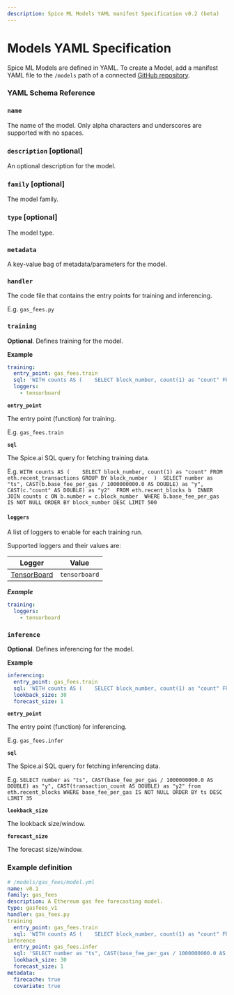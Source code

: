 ```yaml
---
description: Spice ML Models YAML manifest Specification v0.2 (beta)
---
```


# Models YAML Specification

Spice ML Models are defined in YAML. To create a Model, add a manifest YAML file to the `/models` path of a connected [GitHub repository](../../portal/apps/connect-github-repository.md).

### **YAML Schema Reference**

### **`name`**

The name of the model. Only alpha characters and underscores are supported with no spaces.

### **`description`** \[optional]

An optional description for the model.

### **`family`** \[optional]

The model family.

### **`type`** \[optional]

The model type.

### **`metadata`**

A key-value bag of metadata/parameters for the model.

### **`handler`**

The code file that contains the entry points for training and inferencing.

E.g. `gas_fees.py`

### `training`

**Optional**. Defines training for the model.

**Example**

```yaml
training:
  entry_point: gas_fees.train
  sql: 'WITH counts AS (    SELECT block_number, count(1) as "count" FROM eth.recent_transactions GROUP BY block_number  )  SELECT number as "ts", CAST(b.base_fee_per_gas / 1000000000.0 AS DOUBLE) as "y", CAST(c."count" AS DOUBLE) as "y2"  FROM eth.recent_blocks b  INNER JOIN counts c ON b.number = c.block_number  WHERE b.base_fee_per_gas IS NOT NULL ORDER BY block_number DESC LIMIT 500'
  loggers:
    - tensorboard
```

**`entry_point`**

The entry point (function) for training.

E.g. `gas_fees.train`

**`sql`**

The Spice.ai SQL query for fetching training data.

E.g. `WITH counts AS (    SELECT block_number, count(1) as "count" FROM eth.recent_transactions GROUP BY block_number  )  SELECT number as "ts", CAST(b.base_fee_per_gas / 1000000000.0 AS DOUBLE) as "y", CAST(c."count" AS DOUBLE) as "y2"  FROM eth.recent_blocks b  INNER JOIN counts c ON b.number = c.block_number  WHERE b.base_fee_per_gas IS NOT NULL ORDER BY block_number DESC LIMIT 500`

#### `loggers`

A list of loggers to enable for each training run.

Supported loggers and their values are:

| Logger                                                 | Value         |
| ------------------------------------------------------ | ------------- |
| [TensorBoard](https://www.tensorflow.org/tensorboard/) | `tensorboard` |

_**Example**_

```yaml
training:
  loggers:
    - tensorboard
```

### `inference`

**Optional**. Defines inferencing for the model.

**Example**

```yaml
inferencing:
  entry_point: gas_fees.train
  sql: 'WITH counts AS (    SELECT block_number, count(1) as "count" FROM eth.recent_transactions GROUP BY block_number  )  SELECT number as "ts", CAST(b.base_fee_per_gas / 1000000000.0 AS DOUBLE) as "y", CAST(c."count" AS DOUBLE) as "y2"  FROM eth.recent_blocks b  INNER JOIN counts c ON b.number = c.block_number  WHERE b.base_fee_per_gas IS NOT NULL ORDER BY block_number DESC LIMIT 500'
  lookback_size: 30
  forecast_size: 1
```

**`entry_point`**

The entry point (function) for inferencing.

E.g. `gas_fees.infer`

**`sql`**

The Spice.ai SQL query for fetching inferencing data.

E.g. `SELECT number as "ts", CAST(base_fee_per_gas / 1000000000.0 AS DOUBLE) as "y", CAST(transaction_count AS DOUBLE) as "y2" from eth.recent_blocks WHERE base_fee_per_gas IS NOT NULL ORDER BY ts DESC LIMIT 35`

**`lookback_size`**

The lookback size/window.

**`forecast_size`**

The forecast size/window.

### Example definition

```yaml
# /models/gas_fees/model.yml
name: v0.1
family: gas_fees
description: A Ethereum gas fee forecasting model.
type: gasfees_v1
handler: gas_fees.py
training
  entry_point: gas_fees.train
  sql: 'WITH counts AS (    SELECT block_number, count(1) as "count" FROM eth.recent_transactions GROUP BY block_number  )  SELECT number as "ts", CAST(b.base_fee_per_gas / 1000000000.0 AS DOUBLE) as "y", CAST(c."count" AS DOUBLE) as "y2"  FROM eth.recent_blocks b  INNER JOIN counts c ON b.number = c.block_number  WHERE b.base_fee_per_gas IS NOT NULL ORDER BY block_number DESC LIMIT 500'
inference
  entry_point: gas_fees.infer
  sql: 'SELECT number as "ts", CAST(base_fee_per_gas / 1000000000.0 AS DOUBLE) as "y", CAST(transaction_count AS DOUBLE) as "y2" from eth.recent_blocks WHERE base_fee_per_gas IS NOT NULL ORDER BY ts DESC LIMIT 35'
  lookback_size: 30
  forecast_size: 1
metadata:
  firecache: true
  covariate: true
```
